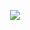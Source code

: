 <p align="center">
  <img src="/Users/tonsonwang/Desktop/Screen\ Shot\ 2022-08-26\ at\ 3.45.48\ PM.png">
</p>
